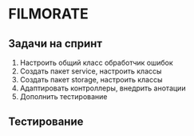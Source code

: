 # FILMORATE

## Задачи на спринт

1. Настроить общий класс обработчик ошибок
2. Создать пакет service, настроить классы
3. Создать пакет storage, настроить классы
4. Адаптировать контроллеры, внедрить анотации
5. Дополнить тестирование

## Тестирование